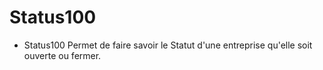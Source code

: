 # Status100
- Status100 Permet de faire savoir le Statut d'une entreprise qu'elle soit ouverte ou fermer.
